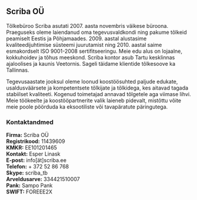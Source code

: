 ## Scriba OÜ

Tõlkebüroo Scriba asutati 2007. aasta novembris väikese
büroona. Praeguseks oleme laiendanud oma tegevusvaldkondi ning pakume
tõlkeid peamiselt Eestis ja Põhjamaades. 2009. aastal alustasime
kvaliteedijuhtimise süsteemi juurutamist ning 2010. aastal saime
esmakordselt ISO 9001-2008 sertifitseeringu. Meie edu alus on
lojaalne, kokkuhoidev ja tõhus meeskond. Scriba kontor asub Tartu
kesklinnas ajaloolises ja kaunis Veetornis. Sageli täidame klientide
tõlkesoove ka Tallinnas.

Tegevusaastate jooksul oleme loonud koostöösuhted paljude edukate,
usaldusväärsete ja kompetentsete tõlkijate ja tõlkidega, kes aitavad
tagada stabiilset kvaliteeti. Kogenud toimetajad annavad tõlgetele aga
viimase lihvi.  Meie töökeelte ja koostööpartnerite valik laieneb
pidevalt, mistõttu võite meie poole pöörduda ka eksootiliste või
tavapäratute päringutega.

### Kontaktandmed

**Firma:** Scriba OÜ<br>
**Registrikood:** 11439609<br>
**KMKR:** EE101201465<br>
**Kontakt:** Esper Linask<br>
**E-post:** info[ät]scriba.ee<br>
**Telefon:** + 372 52 86 768<br>
**Skype:** scriba_tb<br>
**Arveldusarve:** 334421510007<br>
**Pank:** Sampo Pank<br>
**SWIFT:** FOREEE2X
